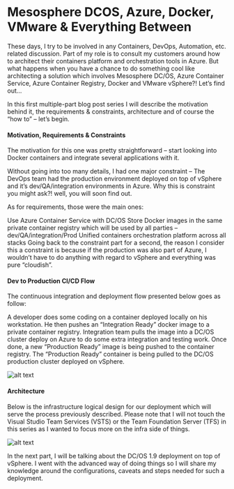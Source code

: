# Mesosphere DCOS, Azure, Docker, VMware & Everything Between
These days, I try to be involved in any Containers, DevOps, Automation, etc. related discussion. Part of my role is to consult my customers around how to architect their containers platform and orchestration tools in Azure. But what happens when you have a chance to do something cool like architecting a solution which involves Mesosphere DC/OS, Azure Container Service, Azure Container Registry, Docker and VMware vSphere?! Let’s find out…

In this first multiple-part blog post series I will describe the motivation behind it, the requirements & constraints, architecture and of course the “how to” – let’s begin.

#### Motivation, Requirements & Constraints

The motivation for this one was pretty straightforward – start looking into Docker containers and integrate several applications with it.

Without going into too many details, I had one major constraint – The DevOps team had the production environment deployed on top of vSphere and it’s dev/QA/integration environments in Azure. Why this is constraint you might ask?! well, you will soon find out.

As for requirements, those were the main ones:

Use Azure Container Service with DC/OS
Store Docker images in the same private container registry which will be used by all parties – dev/QA/integration/Prod
Unified containers orchestration platform across all stacks
Going back to the constraint part for a second, the reason I consider this a constraint is because if the production was also part of Azure, I wouldn’t have to do anything with regard to vSphere and everything was pure “cloudish”.

#### Dev to Production CI/CD Flow

The continuous integration and deployment flow presented below goes as follow:

A developer does some coding on a container deployed locally on his workstation.
He then pushes an “Integration Ready” docker image to a private container registry.
Integration team pulls the image into a DC/OS cluster deploy on Azure to do some extra integration and testing work. Once done, a new “Production Ready” image is being pushed to the container registry.
The “Production Ready” container is being pulled to the DC/OS production cluster deployed on vSphere.

![alt text](https://i1.wp.com/imallvirtual.com/wp-content/uploads/2017/05/Flow.jpg)

#### Architecture

Below is the infrastructure logical design for our deployment which will serve the process previously described. Please note that I will not touch the Visual Studio Team Services (VSTS) or the Team Foundation Server (TFS) in this series as I wanted to focus more on the infra side of things.  

![alt text](https://i2.wp.com/imallvirtual.com/wp-content/uploads/2017/05/Hybrid-DCOS-Platform-1.jpg?w=1280)

In the next part, I will be talking about the DC/OS 1.9 deployment on top of vSphere. I went with the advanced way of doing things so I will share my knowledge around the configurations, caveats and steps needed for such a deployment.  
